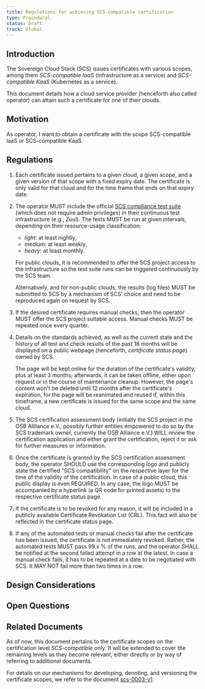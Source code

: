 ```yaml
---
title: Regulations for achieving SCS-compatible certification
type: Procedural
status: Draft
track: Global
---
```


## Introduction

The Sovereign Cloud Stack (SCS) issues certificates with various scopes, among them _SCS-compatible IaaS_ (infrastructure as a service) and _SCS-compatible KaaS_ (Kubernetes as a service).

This document details how a cloud service provider (henceforth also called operator) can attain such a certificate for one of their clouds.

## Motivation

As operator, I want to obtain a certificate with the scope SCS-compatible IaaS or SCS-compatible KaaS.

## Regulations

1. Each certificate issued pertains to a given cloud, a given scope, and a given version of that scope with a fixed expiry date. The certificate is only valid for that cloud and for the time frame that ends on that expiry date.

2. The operator MUST include the official [SCS compliance test suite](https://github.com/SovereignCloudStack/standards/tree/main/Tests) (which does not require admin privileges) in their continuous test infrastructure (e.g., Zuul). The tests MUST be run at given intervals, depending on their resource-usage classification:

    - _light_: at least nightly,
    - _medium_: at least weekly,
    - _heavy_: at least monthly.

   For public clouds, it is recommended to offer the SCS project access to the infrastructure so the test suite runs can be triggered continuously by the SCS team.

   Alternatively, and for non-public clouds, the results (log files) MUST be submitted to SCS by a mechanism of SCS' choice and need to be reproduced again on request by SCS.

   <!-- Initially this will probably be eMail -->

3. If the desired certificate requires manual checks, then the operator MUST offer the SCS project suitable access. Manual checks MUST be repeated once every quarter.

4. Details on the standards achieved, as well as the current state and the history of all test and check results of the past 18 months will be displayed on a public webpage (henceforth, _certificate status page_) owned by SCS.

   The page will be kept online for the duration of the certificate's validity, plus at least 3 months; afterwards, it can be taken offline, either upon request or in the course of maintenance cleanup. However, the page's content won't be deleted until 12 months after the certificate's expiration, for the page will be reanimated and reused if, within this timeframe, a new certificate is issued for the same scope and the same cloud.

5. The SCS certification assessment body (initially the SCS project in the OSB Allliance e.V., possibly further entities empowered to do so by the SCS trademark owner, currently the OSB Alliance e.V.) WILL review the certification application and either grant the certification, reject it or ask for further measures or information.

6. Once the certificate is granted by the SCS certification assessment body, the operator SHOULD use the corresponding logo and publicly state the certified "SCS compatibility" on the respective layer for the time of the validity of the certification. In case of a public cloud, this public display is even REQUIRED. In any case, the logo MUST be accompanied by a hyperlink (a QR code for printed assets) to the respective certificate status page.

7. If the certificate is to be revoked for any reason, it will be included in a publicly available Certificate Revokation List (CRL). This fact will also be reflected in the certificate status page.

8. If any of the automated tests or manual checks fail after the certificate has been issued, the certificate is not immediately revoked. Rather, the automated tests MUST pass 99.x % of the runs, and the operator SHALL be notified at the second failed attempt in a row at the latest. In case a manual check fails, it has to be repeated at a date to be negotiated with SCS. It MAY NOT fail more than two times in a row.

## Design Considerations

## Open Questions

## Related Documents

As of now, this document pertains to the certificate scopes on the certification level _SCS-compatible_ only. It will be extended to cover the remaining levels as they become relevant, either directly or by way of referring to additional documents.

For details on our mechanisms for developing, denoting, and versioning the certificate scopes, we refer to the document [scs-0003-v1](scs-0003-v1-sovereign-cloud-standards-yaml.md).
